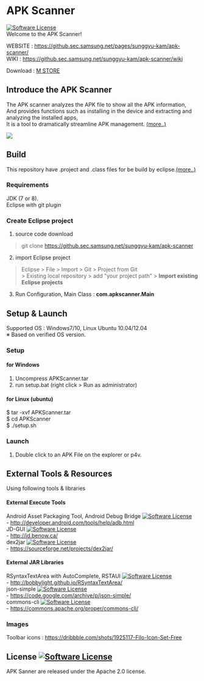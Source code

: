 # APK Scanner 
[![Software License](https://img.shields.io/badge/license-Apache%202.0-brightgreen.svg)](https://github.sec.samsung.net/sunggyu-kam/apk-scanner/blob/master/LICENSE)  
Welcome to the APK Scanner!  

WEBSITE : https://github.sec.samsung.net/pages/sunggyu-kam/apk-scanner/  
WIKI : https://github.sec.samsung.net/sunggyu-kam/apk-scanner/wiki  

Download : [M STORE](http://mosaic.sec.samsung.net/kms/wagleLayout.do?method=link&type=store.application&id=93478035)

## Introduce the APK Scanner  
The APK scanner analyzes the APK file to show all the APK information,  
And provides functions such as installing in the device and extracting and analyzing the installed apps,  
It is a tool to dramatically streamline APK management. [(more..)](https://github.sec.samsung.net/pages/sunggyu-kam/apk-scanner/)

![](https://github.sec.samsung.net/sunggyu-kam/apk-scanner/blob/gh-pages/img/manual/apk-scanner-launch-img.png)

## Build
This repository have .project and .class files for be build by eclipse.[(more..)](https://github.sec.samsung.net/sunggyu-kam/apk-scanner/wiki/2.-How-to-build-by-eclipse)  

### Requirements
JDK (7 or 8).  
Eclipse with git plugin

### Create Eclipse project  
1. source code download  
> git clone https://github.sec.samsung.net/sunggyu-kam/apk-scanner  

2. import Eclipse project  
> Eclipse > File > Import > Git > Project from Git  
> \> Existing local repository > add "your project path" > <b>Import existing Eclipse projects</b>  

3. Run Configuration, Main Class : <b>com.apkscanner.Main</b>  

## Setup & Launch  
Supported OS : Windows7/10, Linux Ubuntu 10.04/12.04  
※ Based on verified OS version.  

### Setup  

#### for Windows  
1. Uncompress APKScanner.tar  
2. run setup.bat (right click > Run as administrator)  

#### for Linux (ubuntu)  
$ tar -xvf APKScanner.tar  
$ cd APKScanner  
$ ./setup.sh  

### Launch
1. Double click to an APK File on the explorer or p4v.  


## External Tools & Resources  
Using following tools & libraries  

#### External Execute Tools  
Android Asset Packaging Tool, Android Debug Bridge [![Software License](https://img.shields.io/badge/license-Attribution%202.5-brightgreen.svg)](https://developer.android.com/license.html)  
\- http://developer.android.com/tools/help/adb.html  
JD-GUI [![Software License](https://img.shields.io/badge/license-GPLv3-brightgreen.svg)](https://github.com/java-decompiler/jd-gui/blob/master/LICENSE)  
\- http://jd.benow.ca/  
dex2jar [![Software License](https://img.shields.io/badge/license-Apache%202.0-brightgreen.svg)](http://www.apache.org/licenses/LICENSE-2.0)  
\- https://sourceforge.net/projects/dex2jar/  

#### External JAR Libraries  
RSyntaxTextArea with AutoComplete, RSTAUI [![Software License](https://img.shields.io/badge/license-BSD-brightgreen.svg)](https://github.com/bobbylight/RSyntaxTextArea/blob/master/src/main/dist/RSyntaxTextArea.License.txt)  
\- http://bobbylight.github.io/RSyntaxTextArea/  
json-simple [![Software License](https://img.shields.io/badge/license-Apache%202.0-brightgreen.svg)](https://github.com/fangyidong/json-simple/blob/master/LICENSE.txt)  
\- https://code.google.com/archive/p/json-simple/  
commons-cli [![Software License](https://img.shields.io/badge/license-Apache%202.0-brightgreen.svg)](http://www.apache.org/licenses/)  
\- https://commons.apache.org/proper/commons-cli/  

### Images  
Toolbar icons : https://dribbble.com/shots/1925117-Filo-Icon-Set-Free   


## License [![Software License](https://img.shields.io/badge/license-Apache%202.0-brightgreen.svg)](https://github.sec.samsung.net/sunggyu-kam/apk-scanner/blob/master/LICENSE)  
APK Sanner are released under the Apache 2.0 license.  

